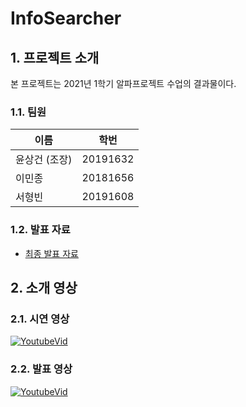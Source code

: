 # InfoSearcher

## 1. 프로젝트 소개

본 프로젝트는 2021년 1학기 알파프로젝트 수업의 결과물이다.

### 1.1. 팀원

| 이름          | 학번     |
| ------------- | -------- |
| 윤상건 (조장) | 20191632 |
| 이민종        | 20181656 |
| 서형빈        | 20191608 |

### 1.2. 발표 자료

- [최종 발표 자료](https://github.com/c0510gy/InfoSearcher/blob/main/docs/InfoSearcher_%EC%B5%9C%EC%A2%85%EB%B0%9C%ED%91%9C%EC%9E%90%EB%A3%8C.pdf)

## 2. 소개 영상

### 2.1. 시연 영상

[![YoutubeVid](http://img.youtube.com/vi/NWwWfoRNmng/0.jpg)](http://www.youtube.com/watch?v=NWwWfoRNmng)

### 2.2. 발표 영상

[![YoutubeVid](http://img.youtube.com/vi/rO_7Hhlik6E/0.jpg)](http://www.youtube.com/watch?v=rO_7Hhlik6E)
